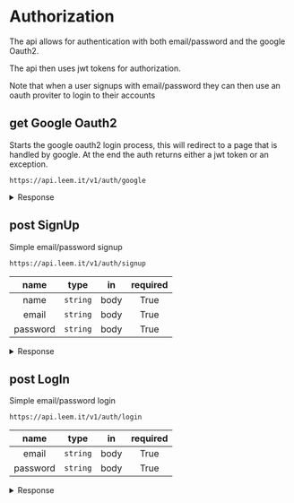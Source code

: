 



# **Authorization**

The api allows for authentication with both email/password and the google Oauth2.

The api then uses jwt tokens for authorization.

Note that when a user signups with email/password they can then use an oauth proviter to login to their accounts

## <span class="get method">get</span> **Google Oauth2**

Starts the google oauth2 login process, this will redirect to a page that is handled by google.
At the end the auth returns either a jwt token or an exception.

`https://api.leem.it/v1/auth/google`

<details>
<summary>Response</summary>

<span class="get round"></span> **200: OK**

```json
{
    "token": "eyJhbGciOiJIUzI1NiIsInR5cCI6IkpXVCJ9.eyJzdWIiOiIxMjM0NTY3ODkwIn0.dozjgNryP4J3jVmNHl0w5N_XgL0n3I9PlFUP0THsR8U"
}
```
<span class="delete round"></span> **401: Unauthorized**

```json
{
    "error": "Google Oauth exception"
}
```


</details>

## <span class="post method">post</span> **SignUp**

Simple email/password signup

`https://api.leem.it/v1/auth/signup`

|name|type|in|required|
| :---: | :---: | :---: | :---: |
|name|`string`|body|True|
|email|`string`|body|True|
|password|`string`|body|True|

<details>
<summary>Response</summary>

<span class="get round"></span> **200: OK**

```json
{
    "token": "eyJhbGciOiJIUzI1NiIsInR5cCI6IkpXVCJ9.eyJzdWIiOiIxMjM0NTY3ODkwIn0.dozjgNryP4J3jVmNHl0w5N_XgL0n3I9PlFUP0THsR8U"
}
```
<span class="delete round"></span> **401: Unauthorized**

```json
{
    "error": "user is not authenticated"
}
```


</details>

## <span class="post method">post</span> **LogIn**

Simple email/password login

`https://api.leem.it/v1/auth/login`

|name|type|in|required|
| :---: | :---: | :---: | :---: |
|email|`string`|body|True|
|password|`string`|body|True|

<details>
<summary>Response</summary>

<span class="get round"></span> **200: OK**

```json
{
    "token": "eyJhbGciOiJIUzI1NiIsInR5cCI6IkpXVCJ9.eyJzdWIiOiIxMjM0NTY3ODkwIn0.dozjgNryP4J3jVmNHl0w5N_XgL0n3I9PlFUP0THsR8U"
}
```
<span class="delete round"></span> **401: Unauthorized**

```json
{
    "error": "user is not authenticated"
}
```


</details>

